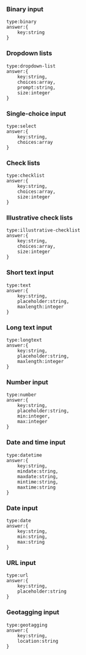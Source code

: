 ### Binary input
```
type:binary
answer:{
	key:string
}
```

### Dropdown lists
```
type:dropdown-list
answer:{
	key:string,
	choices:array,
	prompt:string,
	size:integer
}
```

### Single-choice input
```
type:select
answer:{
	key:string,
	choices:array
}
```

### Check lists
```
type:checklist
answer:{
	key:string,
	choices:array,
	size:integer
}
```

### Illustrative check lists
```
type:illustrative-checklist
answer:{
	key:string,
	choices:array,
	size:integer
}
```

### Short text input
```
type:text
answer:{
	key:string,
	placeholder:string,
	maxlength:integer
}
```

### Long text input
```
type:longtext
answer:{
	key:string,
	placeholder:string,
	maxlength:integer
}
```

### Number input
```
type:number
answer:{
	key:string,
	placeholder:string,
	min:integer,
	max:integer
}
```

### Date and time input
```
type:datetime
answer:{
	key:string,
	mindate:string,
	maxdate:string,
	mintime:string,
	maxtime:string
}
```

### Date input
```
type:date
answer:{
	key:string,
	min:string,
	max:string
}
```

### URL input
```
type:url
answer:{
	key:string,
	placeholder:string
}
```

### Geotagging input
```
type:geotagging
answer:{
	key:string,
	location:string
}
```
